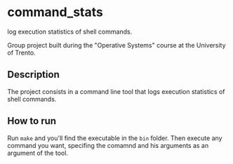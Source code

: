 # command_stats
log execution statistics of shell commands.

Group project built during the "Operative Systems" course at the University of Trento.

## Description

The project consists in a command line tool that logs execution statistics of shell commands.

## How to run
Run `make` and you'll find the executable in the `bin` folder.
Then execute any command you want, specifing the comamnd and his arguments as an argument of the tool.
